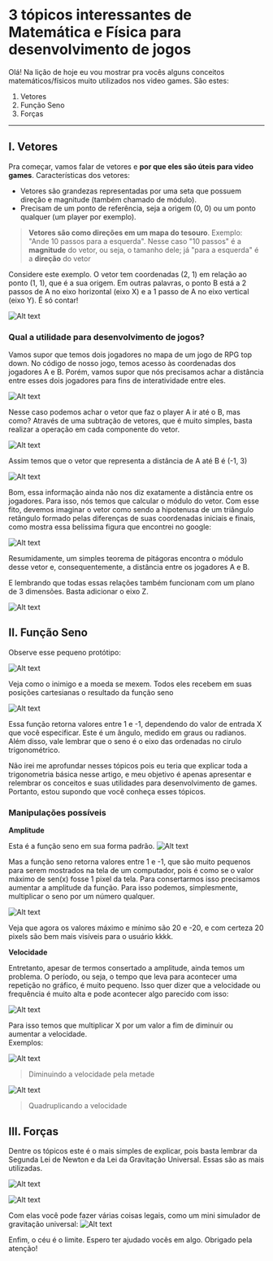 # 3 tópicos interessantes de Matemática e Física para desenvolvimento de jogos

Olá! Na lição de hoje eu vou mostrar pra vocês alguns conceitos matemáticos/físicos muito utilizados nos video games. São estes:

1. Vetores
2. Função Seno  
3. Forças

---
## I. Vetores  

Pra começar, vamos falar de vetores e **por que eles são úteis para video games**.
Características dos vetores:
- Vetores são grandezas representadas por uma seta que possuem direção e magnitude (também chamado de módulo).
- Precisam de um ponto de referência, seja a origem (0, 0) ou um ponto qualquer (um player por exemplo).

> **Vetores são como direções em um mapa do tesouro**. Exemplo: "Ande 10 passos para a esquerda". Nesse caso "10 passos" é a **magnitude** do vetor, ou seja, o tamanho dele; já "para a esquerda" é a **direção** do vetor

Considere este exemplo. O vetor tem coordenadas (2, 1) em relação ao ponto (1, 1), que é a sua origem. Em outras palavras, o ponto B está a 2 passos de A no eixo horizontal (eixo X) e a 1 passo de A no eixo vertical (eixo Y). É só contar!

![Alt text](1.png)

### Qual a utilidade para desenvolvimento de jogos?
Vamos supor que temos dois jogadores no mapa de um jogo de RPG top down. No código de nosso jogo, temos acesso às coordenadas dos jogadores A e B. Porém, vamos supor que nós precisamos achar a distância entre esses dois jogadores para fins de interatividade entre eles. 

![Alt text](2.png)

Nesse caso podemos achar o vetor que faz o player A ir até o B, mas como? Através de uma subtração de vetores, que é muito simples, basta realizar a operação em cada componente do vetor. 

![Alt text](3.gif)

Assim temos que o vetor que representa a distância de A até B é (-1, 3)

![Alt text](3.png)

Bom, essa informação ainda não nos diz exatamente a distância entre os jogadores. Para isso, nós temos que calcular o módulo do vetor. Com esse fito, devemos imaginar o vetor como sendo a hipotenusa de um triângulo retângulo formado pelas diferenças de suas coordenadas iniciais e finais, como mostra essa belíssima figura que encontrei no google:

![Alt text](4.png)

Resumidamente, um simples teorema de pitágoras encontra o módulo desse vetor e, consequentemente, a distância entre os jogadores A e B.

E lembrando que todas essas relações também funcionam com um plano de 3 dimensões. Basta adicionar o eixo Z.

![Alt text](5.png)


## II. Função Seno

Observe esse pequeno protótipo:

![Alt text](6.gif)

Veja como o inimigo e a moeda se mexem. Todos eles recebem em suas posições cartesianas o resultado da função seno

![Alt text](7.png)

Essa função retorna valores entre 1 e -1, dependendo do valor de entrada X que você especificar. Este é um ângulo, medido em graus ou radianos. Além disso, vale lembrar que o seno é o eixo das ordenadas no cirulo trigonométrico.

Não irei me aprofundar nesses tópicos pois eu teria que explicar toda a trigonometria básica nesse artigo, e meu objetivo é apenas apresentar e relembrar os conceitos e suas utilidades para desenvolvimento de games. Portanto, estou supondo que você conheça esses tópicos.

### Manipulações possíveis

**Amplitude**

Esta é a função seno em sua forma padrão.
![Alt text](8.png)

Mas a função seno retorna valores entre 1 e -1, que são muito pequenos para serem mostrados na tela de um computador, pois é como se o valor máximo de sen(x) fosse 1 pixel da tela.
Para consertarmos isso precisamos aumentar a amplitude da função. Para isso podemos, simplesmente, multiplicar o seno por um número qualquer.

![Alt text](9.png)

Veja que agora os valores máximo e mínimo são 20 e -20, e com certeza 20 pixels são bem mais visíveis para o usuário kkkk.

**Velocidade**

Entretanto, apesar de termos consertado a amplitude, ainda temos um problema. O período, ou seja, o tempo que leva para acontecer uma repetição no gráfico, é muito pequeno. Isso quer dizer que a velocidade ou frequência é muito alta e pode acontecer algo parecido com isso:

![Alt text](10.gif)

Para isso temos que multiplicar X por um valor a fim de diminuir ou aumentar a velocidade.  
Exemplos:

![Alt text](11.png)
> Diminuindo a velocidade pela metade

![Alt text](12.png)
> Quadruplicando a velocidade

## III. Forças
Dentre os tópicos este é o mais simples de explicar, pois basta lembrar da Segunda Lei de Newton e da Lei da Gravitação Universal. Essas são as mais utilizadas.

![Alt text](13.png)

![Alt text](14.png)

Com elas você pode fazer várias coisas legais, como um mini simulador de gravitação universal:
![Alt text](15.gif)

Enfim, o céu é o limite.
Espero ter ajudado vocês em algo. Obrigado pela atenção!